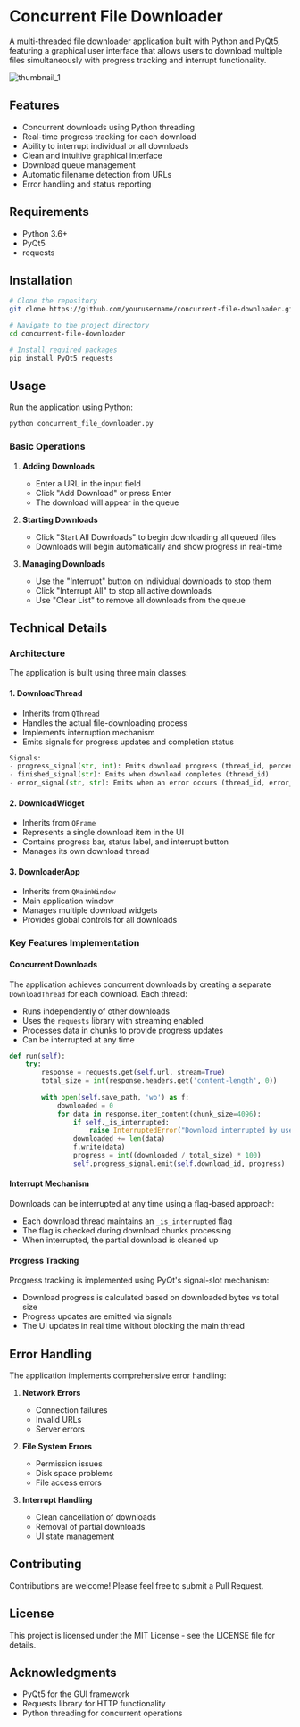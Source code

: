 # Concurrent File Downloader

A multi-threaded file downloader application built with Python and PyQt5, featuring a graphical user interface that allows users to download multiple files simultaneously with progress tracking and interrupt functionality.

![thumbnail_1](https://github.com/user-attachments/assets/8108fd9f-d58f-4b33-a924-47b0a2f64ef5)

## Features

- Concurrent downloads using Python threading
- Real-time progress tracking for each download
- Ability to interrupt individual or all downloads
- Clean and intuitive graphical interface
- Download queue management
- Automatic filename detection from URLs
- Error handling and status reporting

## Requirements

- Python 3.6+
- PyQt5
- requests

## Installation

```bash
# Clone the repository
git clone https://github.com/yourusername/concurrent-file-downloader.git

# Navigate to the project directory
cd concurrent-file-downloader

# Install required packages
pip install PyQt5 requests
```

## Usage

Run the application using Python:

```bash
python concurrent_file_downloader.py
```

### Basic Operations

1. **Adding Downloads**
   - Enter a URL in the input field
   - Click "Add Download" or press Enter
   - The download will appear in the queue

2. **Starting Downloads**
   - Click "Start All Downloads" to begin downloading all queued files
   - Downloads will begin automatically and show progress in real-time

3. **Managing Downloads**
   - Use the "Interrupt" button on individual downloads to stop them
   - Click "Interrupt All" to stop all active downloads
   - Use "Clear List" to remove all downloads from the queue

## Technical Details

### Architecture

The application is built using three main classes:

#### 1. DownloadThread
- Inherits from `QThread`
- Handles the actual file-downloading process
- Implements interruption mechanism
- Emits signals for progress updates and completion status

```python
Signals:
- progress_signal(str, int): Emits download progress (thread_id, percentage)
- finished_signal(str): Emits when download completes (thread_id)
- error_signal(str, str): Emits when an error occurs (thread_id, error_message)
```

#### 2. DownloadWidget
- Inherits from `QFrame`
- Represents a single download item in the UI
- Contains progress bar, status label, and interrupt button
- Manages its own download thread

#### 3. DownloaderApp
- Inherits from `QMainWindow`
- Main application window
- Manages multiple download widgets
- Provides global controls for all downloads

### Key Features Implementation

#### Concurrent Downloads
The application achieves concurrent downloads by creating a separate `DownloadThread` for each download. Each thread:
- Runs independently of other downloads
- Uses the `requests` library with streaming enabled
- Processes data in chunks to provide progress updates
- Can be interrupted at any time

```python
def run(self):
    try:
        response = requests.get(self.url, stream=True)
        total_size = int(response.headers.get('content-length', 0))
        
        with open(self.save_path, 'wb') as f:
            downloaded = 0
            for data in response.iter_content(chunk_size=4096):
                if self._is_interrupted:
                    raise InterruptedError("Download interrupted by user")
                downloaded += len(data)
                f.write(data)
                progress = int((downloaded / total_size) * 100)
                self.progress_signal.emit(self.download_id, progress)
```

#### Interrupt Mechanism
Downloads can be interrupted at any time using a flag-based approach:
- Each download thread maintains an `_is_interrupted` flag
- The flag is checked during download chunks processing
- When interrupted, the partial download is cleaned up

#### Progress Tracking
Progress tracking is implemented using PyQt's signal-slot mechanism:
- Download progress is calculated based on downloaded bytes vs total size
- Progress updates are emitted via signals
- The UI updates in real time without blocking the main thread

## Error Handling

The application implements comprehensive error handling:

1. **Network Errors**
   - Connection failures
   - Invalid URLs
   - Server errors

2. **File System Errors**
   - Permission issues
   - Disk space problems
   - File access errors

3. **Interrupt Handling**
   - Clean cancellation of downloads
   - Removal of partial downloads
   - UI state management

## Contributing

Contributions are welcome! Please feel free to submit a Pull Request.

## License

This project is licensed under the MIT License - see the LICENSE file for details.

## Acknowledgments

- PyQt5 for the GUI framework
- Requests library for HTTP functionality
- Python threading for concurrent operations

